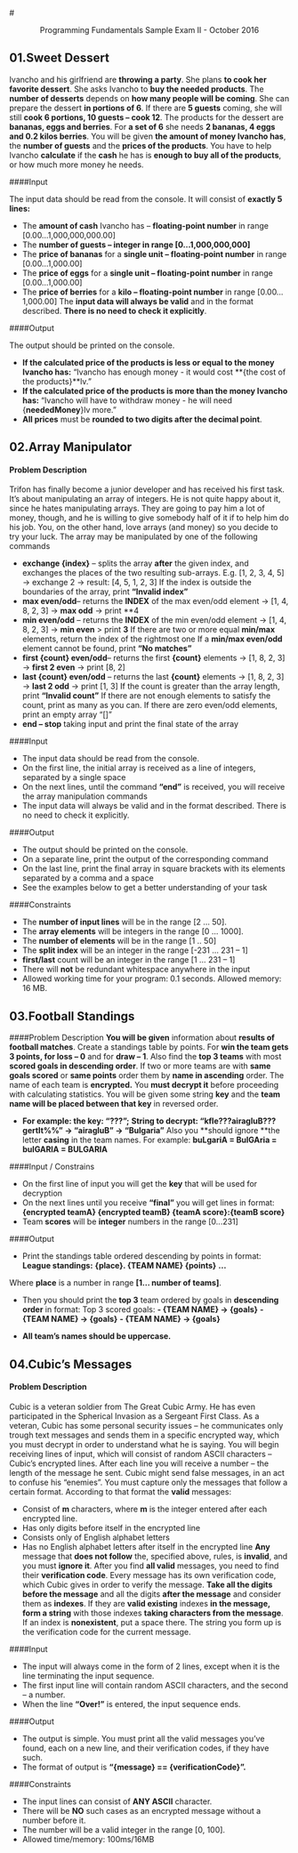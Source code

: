 #<p align="center"> Programming Fundamentals Sample Exam II - October 2016 <p>

## 01.Sweet Dessert
Ivancho and his girlfriend are **throwing a party**. She plans **to cook her favorite dessert**. She asks Ivancho to **buy the needed products**. The **number of desserts** depends on **how many people will be coming**. She can prepare the dessert **in portions of 6**. If there are **5 guests** coming, she will still **cook 6 portions, 10 guests – cook 12**. The products for the dessert are **bananas, eggs and berries**. For **a set of 6** she needs **2 bananas, 4 eggs and 0.2 kilos berries**.
You will be given **the amount of money Ivancho has**, the **number of guests** and the **prices of the products**. You have to help Ivancho **calculate** if the **cash** he has is **enough to buy all of the products**, or how much more money he needs.

####Input

The input data should be read from the console. It will consist of **exactly 5 lines:**
- The **amount of cash** Ivancho has – **floating-point number** in range [0.00…1,000,000,000.00]
- The **number of guests – integer in range [0…1,000,000,000]**
- The **price of bananas** for a **single unit – floating-point number** in range [0.00…1,000.00]
- The **price of eggs** for a **single unit – floating-point number** in range [0.00…1,000.00]
- The **price of berries** for a **kilo – floating-point number** in range [0.00…1,000.00]
The **input data will always be valid** and in the format described. **There is no need to check it explicitly**.

####Output

The output should be printed on the console.
- **If the calculated price of the products is less or equal to the money Ivancho has:**
“Ivancho has enough money - it would cost **{the cost of the products}**lv.”
- **If the calculated price of the products is more than the money Ivancho has:**
“Ivancho will have to withdraw money - he will need {**neededMoney**}lv more.”
- **All prices** must be **rounded to two digits after the decimal point**.

## 02.Array Manipulator
#### Problem Description
Trifon has finally become a junior developer and has received his first task. It’s about manipulating an array of integers. He is not quite happy about it, since he hates manipulating arrays. They are going to pay him a lot of money, though, and he is willing to give somebody half of it if to help him do his job. You, on the other hand, love arrays (and money) so you decide to try your luck.
The array may be manipulated by one of the following commands
- **exchange {index}** – splits the array **after** the given index, and exchanges the places of the two resulting sub-arrays. E.g. [1, 2, 3, 4, 5] -> exchange 2 -> result: [4, 5, 1, 2, 3]
If the index is outside the boundaries of the array, print **“Invalid index”**
- **max even/odd**– returns the **INDEX** of the max even/odd element -> [1, 4, 8, 2, 3] -> **max odd** -> print **4
- **min even/odd** – returns the **INDEX** of the min even/odd element -> [1, 4, 8, 2, 3] -> **min even** > print **3**
If there are two or more equal **min/max** elements, return the index of the rightmost one
If a **min/max even/odd** element cannot be found, print **“No matches”**
- **first {count} even/odd**– returns the first **{count}** elements -> [1, 8, 2, 3] -> **first 2 even** -> print [8, 2]
- **last {count} even/odd** – returns the last **{count}** elements -> [1, 8, 2, 3] -> **last 2 odd** -> print [1, 3]
If the count is greater than the array length, print **“Invalid count”**
If there are not enough elements to satisfy the count, print as many as you can. If there are zero even/odd elements, print an empty array “[]”
- **end – stop** taking input and print the final state of the array

####Input

- The input data should be read from the console.
- On the first line, the initial array is received as a line of integers, separated by a single space
- On the next lines, until the command **“end”** is received, you will receive the array manipulation commands
- The input data will always be valid and in the format described. There is no need to check it explicitly.

####Output

- The output should be printed on the console.
- On a separate line, print the output of the corresponding command
- On the last line, print the final array in square brackets with its elements separated by a comma and a space 
- See the examples below to get a better understanding of your task

####Constraints

- The **number of input lines** will be in the range [2 … 50].
- The **array elements** will be integers in the range [0 … 1000].
- The **number of elements** will be in the range [1 .. 50]
- The **split index** will be an integer in the range [-231 … 231 – 1]
- **first/last** count will be an integer in the range [1 … 231 – 1]
- There will **not** be redundant whitespace anywhere in the input
- Allowed working time for your program: 0.1 seconds. Allowed memory: 16 MB.

## 03.Football Standings
####Problem Description
**You will be given** information about **results of football matches**. Create a standings table by points. For **win the team gets 3 points, for loss – 0** and for **draw – 1**. Also find the **top 3 teams** with most **scored goals in descending order**. If two or more teams are with **same goals scored** or **same points** order them by **name in ascending** order.
The name of each team is **encrypted.** You **must decrypt it** before proceeding with calculating statistics. You will be given some string **key** and the **team name will be placed between that key** in reversed order.
- **For example: the key: “???”;**
**String to decrypt: “kfle???airagluB???gertIt%%” -> “airagluB” -> “Bulgaria”**
Also you **should ignore **the letter **casing** in the team names. For example:
**buLgariA = BulGAria = bulGARIA = BULGARIA**

####Input / Constrains
- On the first line of input you will get the **key** that will be used for decryption
- On the next lines until you receive **“final”** you will get lines in format:
**{encrypted teamA} {encrypted teamB} {teamA score}:{teamB score}**
- Team **scores** will be **integer** numbers in the range [0...231]

####Output
- Print the standings table ordered descending by points in format:
**League standings:**
**{place}. {TEAM NAME} {points}**
**...**

Where **place** is a number in range **[1… number of teams]**.
- Then you should print the **top 3** team ordered by goals in **descending order** in format:
Top 3 scored goals:
**- {TEAM NAME} -> {goals}**
**- {TEAM NAME} -> {goals}**
**- {TEAM NAME} -> {goals}**

- **All team’s names should be uppercase.**

## 04.Cubic’s Messages
#### Problem Description
Cubic is a veteran soldier from The Great Cubic Army. He has even participated in the Spherical Invasion as a Sergeant First Class. As a veteran, Cubic has some personal security issues – he communicates only trough text messages and sends them in a specific encrypted way, which you must decrypt in order to understand what he is saying.
You will begin receiving lines of input, which will consist of random ASCII characters – Cubic’s encrypted lines. After each line you will receive a number – the length of the message he sent. Cubic might send false messages, in an act to confuse his “enemies”. You must capture only the messages that follow a certain format. 
According to that format the **valid** messages:
- Consist of **m** characters, where **m** is the integer entered after each encrypted line.  
- Has only digits before itself in the encrypted line
- Consists only of English alphabet letters
- Has no English alphabet letters after itself in the encrypted line
**Any** message that **does not follow** the, specified above, rules, is **invalid**, and you must **ignore it**.
After you find **all valid** messages, you need to find their **verification code**. Every message has its own verification code, which Cubic gives in order to verify the message. **Take all the digits before the message** and all the digits **after the message** and consider them as **indexes**. If they are **valid existing** indexes **in the message, form a string** with those indexes **taking characters from the message**. If an index is **nonexistent**, put a space there. The string you form up is the verification code for the current message. 

####Input

- The input will always come in the form of 2 lines, except when it is the line terminating the input sequence.
- The first input line will contain random ASCII characters, and the second – a number.
- When the line **“Over!”** is entered, the input sequence ends. 

####Output

- The output is simple. You must print all the valid messages you’ve found, each on a new line, and their verification codes, if they have such.
- The format of output is **“{message} == {verificationCode}”.**

####Constraints

- The input lines can consist of **ANY ASCII** character.
- There will be **NO** such cases as an encrypted message without a number before it.
- The number will be a valid integer in the range [0, 100].
- Allowed time/memory: 100ms/16MB
